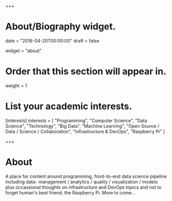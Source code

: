 +++
# About/Biography widget.

date = "2016-04-20T00:00:00"
draft = false

widget = "about"

# Order that this section will appear in.
weight = 1

# List your academic interests.
[interests]
  interests = [
    "Programming", 
    "Computer Science", 
    "Data Science", 
    "Technology", 
    "Big Data", 
    "Machine Learning", 
    "Open Source / Data / Science / Collaboration", 
    "Infrastructure & DevOps",
    "Raspberry Pi"
  ]
 
+++

# About

A place for content around programming, front-to-end data science pipeline including data- management / analytics / quality / visualization / models plus occassional thoughts on infrastructure and DevOps topics and not to forget human's best friend, the Raspberry Pi. More to come...
